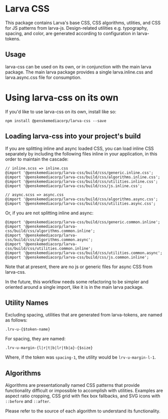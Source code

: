 # Larva CSS

This package contains Larva's base CSS, CSS algorithms, utlities, and CSS for JS patterns from larva-js. Design-related utilities e.g. typography, spacing, and color, are generated according to configuration in larva-tokens.

## Usage

larva-css can be used on its own, or in conjunction with the main larva package. The main larva package provides a single larva.inline.css and larva.async.css file for consumption.

# Using larva-css on its own

If you'd like to use larva-css on its own, install like so:

```
npm install @penskemediacorp/larva-css --save
```

## Loading larva-css into your project's build

If you are splitting inline and async loaded CSS, you can load inline CSS separately by including the following files inline in your application, in this order to maintain the cascade:

```
// inline.scss => inline.css
@import '@penskemediacorp/larva-css/build/css/generic.inline.css';
@import '@penskemediacorp/larva-css/build/css/algorithms.inline.css';
@import '@penskemediacorp/larva-css/build/css/utilities.inline.css';
@import '@penskemediacorp/larva-css/build/css/js.inline.css';

// async.scss => async.css
@import '@penskemediacorp/larva-css/build/css/algorithms.async.css';
@import '@penskemediacorp/larva-css/build/css/utilities.async.css';
```

Or, if you are not splitting inline and async:

```
@import '@penskemediacorp/larva-css/build/css/generic.common.inline';
@import '@penskemediacorp/larva-css/build/css/algorithms.common.inline';
@import '@penskemediacorp/larva-css/build/css/algorithms.common.async';
@import '@penskemediacorp/larva-css/build/css/utilities.common.inline';
@import '@penskemediacorp/larva-css/build/css/utilities.common.async';
@import '@penskemediacorp/larva-css/build/css/js.common.inline';

```

Note that at present, there are no js or generic files for async CSS from larva-css.

In the future, this workflow needs some refactoring to be simpler and oriented around a single import, like it is in the main larva package.

## Utility Names

Excluding spacing, utilities that are generated from larva-tokens, are named as follows:

`.lrv-u-{$token-name}`

For spacing, they are named:

`.lrv-u-margin-{l|r|t|b|lr|tb|a}-{$size}`

Where, if the token was `spacing-1`, the utility would be `lrv-u-margin-l-1`.

## Algorithms

Algorithms are presentationally named CSS patterns that provide functionality difficult or impossible to accomplish with utilities. Examples are aspect ratio cropping, CSS grid with flex box fallbacks, and SVG icons with `::before` and `::after`.

Please refer to the source of each algorithm to understand its functionality.